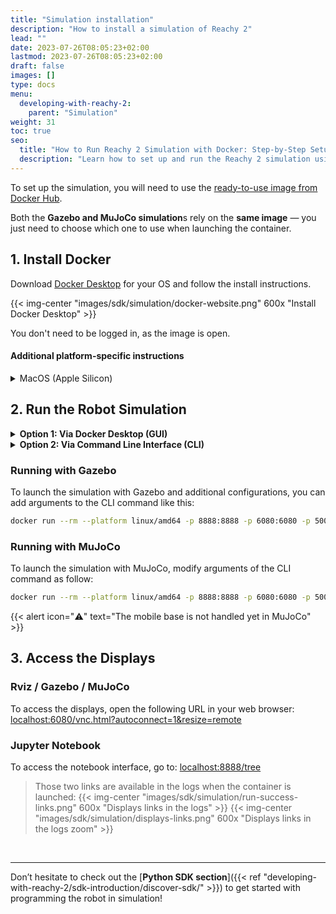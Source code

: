 ```yaml
---
title: "Simulation installation"
description: "How to install a simulation of Reachy 2"
lead: ""
date: 2023-07-26T08:05:23+02:00
lastmod: 2023-07-26T08:05:23+02:00
draft: false
images: []
type: docs
menu:
  developing-with-reachy-2:
    parent: "Simulation"
weight: 31
toc: true
seo:
  title: "How to Run Reachy 2 Simulation with Docker: Step-by-Step Setup Guide"
  description: "Learn how to set up and run the Reachy 2 simulation using a preconfigured Docker image. Follow detailed steps for Windows, macOS, or Linux to prototype and test robot behaviors without hardware."
---
```


To set up the simulation, you will need to use the [ready-to-use image from Docker Hub](https://hub.docker.com/r/pollenrobotics/reachy2).  

Both the **Gazebo and MuJoCo simulation**s rely on the **same image** — you just need to choose which one to use when launching the container.


## 1. Install Docker 
Download [Docker Desktop](https://www.docker.com/products/docker-desktop/) for your OS and follow the install instructions.  

{{< img-center "images/sdk/simulation/docker-website.png" 600x "Install Docker Desktop" >}}
  
You don't need to be logged in, as the image is open.

#### Additional platform-specific instructions
<details>
<summary>MacOS (Apple Silicon)</summary>

**Apple Silicon (M1/M2)**  
For Apple Silicon Macs, Docker uses Rosetta to run x86_64 images.  
Follow these steps after installing Docker Desktop:
1. **Install Rosetta:** Run the following command to install Rosetta: 
```bash
softwareupdate --install-rosetta
```
2. **Enable Rosetta in Docker:**
- Go to `Docker settings` > `General`
- Check `Use Virtualization Framework`
- Check `Use Rosetta for x86/amd64 emulation on Apple Silicon`
- Click `Apply & Restart`  

If the Rosetta integration option is not available, update your macOS version (it should be available from macOS Sonoma (v14)).

3. **Check Emulation:** To verify that emulation is working, run:
```bash
docker run --rm --platform linux/amd64 busybox uname -m
```

This should output `x86_64` if emulation is working.
</details>

## 2. Run the Robot Simulation

<details>
<summary><b>Option 1: Via Docker Desktop (GUI)</b></summary>

1. From Docker Desktop, search for **reachy2** image in the search bar (you don't need to sign in):
{{< img-center "images/sdk/simulation/search-for-reachy2.png" 600x "Search for reachy2 image" >}}

2. Click **Pull** and wait a few minutes for the image to be downloaded:
{{< img-center "images/sdk/simulation/pull-button.png" 600x "Pull reachy2 image" >}}

3. When the download is over, click **Run** to launch a container of the image via the Docker Desktop GUI. This will open a configuration pop-up.
{{< img-center "images/sdk/simulation/run-button.png" 600x "Run reachy2 container" >}}

4. Make sure you expand the **Optional settings** to configure properly the ports, and configure the port as shown below:
{{< img-center "images/sdk/simulation/container-settings.png" 600x "Expand container settings" >}}
{{< img-center "images/sdk/simulation/settings-completed.png" 600x "Configure settings" >}}

5. Click **Run** to finally launch the container!
{{< img-center "images/sdk/simulation/final-run.png" 600x "Finally run the container" >}}

6. After a few seconds, you should have a running container displaying the following elements:
{{< img-center "images/sdk/simulation/run-success.png" 600x "Container is running" >}}

</details>

<details>
<summary><b>Option 2: Via Command Line Interface (CLI)</b></summary>

If you prefer using the terminal, you can run the following command:

```bash
docker run --rm --platform linux/amd64 -p 8888:8888 -p 6080:6080 -p 50051:50051 --name reachy2 docker.io/pollenrobotics/reachy2
```

This is a one-liner that launches the container with the required ports exposed.  


If using an Apple Silicon (aarch64) platform, add `--platform linux/amd64` to the command.

*Note:* you have a terminal accessible from Docker Desktop
{{< img-center "images/sdk/simulation/terminal-location.png" 600x "Terminal in Docker Desktop" >}}

You can simply enable it:
{{< img-center "images/sdk/simulation/enable-terminal.png" 600x "Enable terminal in Docker Desktop" >}}
and run the previous command:
{{< img-center "images/sdk/simulation/enter-cli.png" 600x "Run command line" >}}

</details>

### Running with Gazebo

To launch the simulation with Gazebo and additional configurations, you can add arguments to the CLI command like this:

```bash
docker run --rm --platform linux/amd64 -p 8888:8888 -p 6080:6080 -p 50051:50051 --name reachy2 docker.io/pollenrobotics/reachy2 start_rviz:=true start_sdk_server:=true fake:=true orbbec:=false gazebo:=true
```

### Running with MuJoCo

To launch the simulation with MuJoCo, modify arguments of the CLI command as follow:

```bash
docker run --rm --platform linux/amd64 -p 8888:8888 -p 6080:6080 -p 50051:50051 --name reachy2 docker.io/pollenrobotics/reachy2 start_rviz:=true start_sdk_server:=true fake:=true orbbec:=false mujoco:=true
```
{{< alert icon="⚠️" text="The mobile base is not handled yet in MuJoCo" >}}

## 3. Access the Displays
### Rviz / Gazebo / MuJoCo
To access the displays, open the following URL in your web browser: [localhost:6080/vnc.html?autoconnect=1&resize=remote⁠](http://localhost:6080/vnc.html?autoconnect=1&resize=remote⁠)

### Jupyter Notebook
To access the notebook interface, go to: [localhost:8888/tree](http://localhost:8888/tree⁠)⁠

> Those two links are available in the logs when the container is launched:
> {{< img-center "images/sdk/simulation/run-success-links.png" 600x "Displays links in the logs" >}}
> {{< img-center "images/sdk/simulation/displays-links.png" 600x "Displays links in the logs zoom" >}}

<br>

---

Don’t hesitate to check out the [**Python SDK section**]({{< ref "developing-with-reachy-2/sdk-introduction/discover-sdk/" >}}) to get started with programming the robot in simulation!